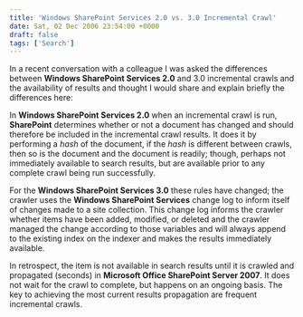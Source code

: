 ```yaml
---
title: 'Windows SharePoint Services 2.0 vs. 3.0 Incremental Crawl'
date: Sat, 02 Dec 2006 23:54:00 +0000
draft: false
tags: ['Search']
---
```


In a recent conversation with a colleague I was asked the differences between **Windows SharePoint Services 2.0** and 3.0 incremental crawls and the availability of results and thought I would share and explain briefly the differences here:

In **Windows SharePoint Services 2.0** when an incremental crawl is run, **SharePoint** determines whether or not a document has changed and should therefore be included in the incremental crawl results. It does it by performing a _hash_ of the document, if the _hash_ is different between crawls, then so is the document and the document is readily; though, perhaps not immediately available to search results, but are available prior to any complete crawl being run successfully.

For the **Windows SharePoint Services 3.0** these rules have changed; the crawler uses the **Windows SharePoint Services** change log to inform itself of changes made to a site collection. This change log informs the crawler whether items have been added, modified, or deleted and the crawler managed the change according to those variables and will always append to the existing index on the indexer and makes the results immediately available.

In retrospect, the item is not available in search results until it is crawled and propagated (seconds) in **Microsoft Office SharePoint Server 2007**. It does not wait for the crawl to complete, but happens on an ongoing basis. The key to achieving the most current results propagation are frequent incremental crawls.